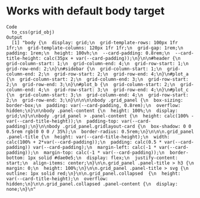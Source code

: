# Works with default body target

    Code
      to_css(grid_obj)
    Output
      [1] "body {\n  display: grid;\n  grid-template-rows: 100px 1fr 1fr;\n  grid-template-columns: 120px 1fr 1fr;\n  grid-gap: 1rem;\n  padding: 1rem;\n  height: 100vh;\n  --card-padding: 0.8rem;\n  --card-title-height: calc(35px + var(--card-padding));\n}\n\n#header {\n  grid-column-start: 1;\n  grid-column-end: 4;\n  grid-row-start: 1;\n  grid-row-end: 2;\n}\n#sidebar {\n  grid-column-start: 1;\n  grid-column-end: 2;\n  grid-row-start: 2;\n  grid-row-end: 4;\n}\n#plot_a {\n  grid-column-start: 2;\n  grid-column-end: 3;\n  grid-row-start: 2;\n  grid-row-end: 3;\n}\n#plot_b {\n  grid-column-start: 2;\n  grid-column-end: 4;\n  grid-row-start: 3;\n  grid-row-end: 4;\n}\n#plot_c {\n  grid-column-start: 3;\n  grid-column-end: 4;\n  grid-row-start: 2;\n  grid-row-end: 3;\n}\n\n\n\nbody .grid_panel {\n  box-sizing: border-box;\n  padding: var(--card-padding, 0.8rem);\n  overflow: hidden;\n}\n\nbody .panel-content {\n  height: 100%;\n  display: grid;\n}\n\nbody .grid_panel > .panel-content {\n  height: calc(100% - var(--card-title-height));\n  padding-top: var(--card-padding);\n}\n\nbody .grid_panel.gridlayout-card {\n  box-shadow: 0 0 0.5rem rgb(0 0 0 / 35%);\n  border-radius: 0.5rem;\n}\n\n\n.grid_panel .panel-title {\n  height: var(--card-title-height);\n  width: calc(100% + 2*var(--card-padding));\n  padding: calc(0.5 * var(--card-padding)) var(--card-padding);\n  margin-left: calc(-1 * var(--card-padding));\n  margin-top: calc(-1 * var(--card-padding));\n  border-bottom: 1px solid #dae0e5;\n  display: flex;\n  justify-content: start;\n  align-items: center;\n}\n\n.grid_panel .panel-title > h3 {\n  margin: 0;\n  height: 100%;\n}\n\n.grid_panel .panel-title > svg {\n  outline: 1px solid red;\n}\n\n.grid_panel.collapsed  {\n  height: var(--card-title-height);\n  overflow: hidden;\n}\n\n.grid_panel.collapsed .panel-content {\n  display: none;\n}\n"

